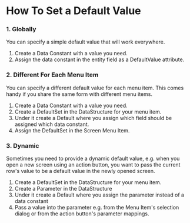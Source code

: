 # How To Set a Default Value

### 1. Globally

You can specify a simple default value that will work everywhere.

1.  Create a Data Constant with a value you need.
2.  Assign the data constant in the entity field as a DefaultValue attribute.

### 2. Different For Each Menu Item

You can specify a different default value for each menu item. This comes handy if you share the same form with different menu items.

1.  Create a Data Constant with a value you need.
2.  Create a DefaultSet in the DataStructure for your menu item.
3.  Under it create a Default where you assign which field should be assigned which data constant.
4.  Assign the DefaultSet in the Screen Menu Item.

### 3. Dynamic

Sometimes you need to provide a dynamic default value, e.g. when you open a new screen using an action button, you want to pass the current row's value to be a default value in the newly opened screen.

1.  Create a DefaultSet in the DataStructure for your menu item.
2.  Create a Parameter in the DataStructure
3.  Under it create a Default where you assign the parameter instead of a data constant
4.  Pass a value into the parameter e.g. from the Menu Item's selection dialog or from the action button's parameter mappings.
